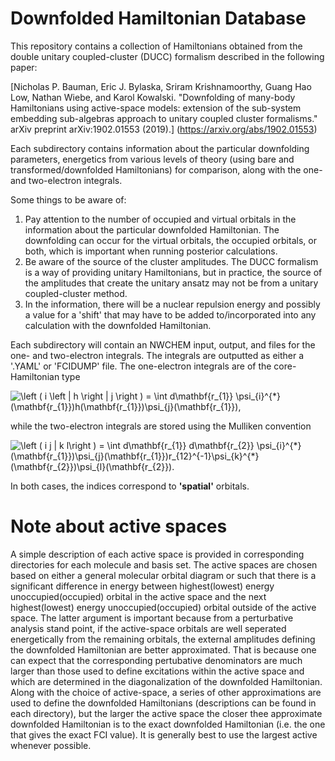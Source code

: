 # Downfolded Hamiltonian Database

This repository contains a collection of Hamiltonians obtained from the double 
unitary coupled-cluster (DUCC) formalism described in the following paper:

[Nicholas P. Bauman, Eric J. Bylaska, Sriram Krishnamoorthy, Guang Hao Low, 
Nathan Wiebe, and Karol Kowalski. "Downfolding of many-body Hamiltonians using 
active-space models: extension of the sub-system embedding sub-algebras approach 
to unitary coupled cluster formalisms." arXiv preprint arXiv:1902.01553 (2019).]
(https://arxiv.org/abs/1902.01553)

Each subdirectory contains information about the particular downfolding parameters,
energetics from various levels of theory (using bare and transformed/downfolded 
Hamiltonians) for comparison, along with the one- and two-electron integrals. 

Some things to be aware of:
  1. Pay attention to the number of occupied and virtual orbitals in the 
     information about the particular downfolded Hamiltonian. The downfolding can 
     occur for the virtual orbitals, the occupied orbitals, or both, which is 
     important when running posterior calculations.
  2. Be aware of the source of the cluster amplitudes. The DUCC formalism is
     a way of providing unitary Hamiltonians, but in practice, the source of the
     amplitudes that create the unitary ansatz may not be from a unitary 
     coupled-cluster method.
  3. In the information, there will be a nuclear repulsion energy and possibly a 
     value for a 'shift' that may have to be added to/incorporated into any 
     calculation with the downfolded Hamiltonian. 
     
Each subdirectory will contain an NWCHEM input, output, and files for the one- and 
two-electron integrals. The integrals are outputted as either a '.YAML' or 'FCIDUMP'
file. The one-electron integrals are of the core-Hamiltonian type

<img src="https://latex.codecogs.com/svg.latex?\left&space;(&space;i&space;\left&space;|&space;h&space;\right&space;|&space;j&space;\right&space;)&space;=&space;\int&space;d\mathbf{r_{1}}&space;\psi_{i}^{*}(\mathbf{r_{1}})h(\mathbf{r_{1}})\psi_{j}(\mathbf{r_{1}})," title="\left ( i \left | h \right | j \right ) = \int d\mathbf{r_{1}} \psi_{i}^{*}(\mathbf{r_{1}})h(\mathbf{r_{1}})\psi_{j}(\mathbf{r_{1}})," />

while the two-electron integrals are stored using the Mulliken convention

<img src="https://latex.codecogs.com/svg.latex?\left&space;(&space;i&space;j&space;|&space;k&space;l\right&space;)&space;=&space;\int&space;d\mathbf{r_{1}}&space;d\mathbf{r_{2}}&space;\psi_{i}^{*}(\mathbf{r_{1}})\psi_{j}(\mathbf{r_{1}})r_{12}^{-1}\psi_{k}^{*}(\mathbf{r_{2}})\psi_{l}(\mathbf{r_{2}})." title="\left ( i j | k l\right ) = \int d\mathbf{r_{1}} d\mathbf{r_{2}} \psi_{i}^{*}(\mathbf{r_{1}})\psi_{j}(\mathbf{r_{1}})r_{12}^{-1}\psi_{k}^{*}(\mathbf{r_{2}})\psi_{l}(\mathbf{r_{2}})." />

In both cases, the indices correspond to **'spatial'** orbitals. 

# Note about active spaces

A simple description of each active space is provided in corresponding directories 
for each molecule and basis set. The active spaces are chosen based on either a 
general molecular orbital diagram or such that there is a significant difference 
in energy between highest(lowest) energy unoccupied(occupied) orbital in the active 
space and the next highest(lowest) energy unoccupied(occupied) orbital outside of 
the active space. The latter argument is important because from a perturbative 
analysis stand point, if the active-space orbitals are well seperated energetically 
from the remaining orbitals, the external amplitudes defining the downfolded Hamiltonian
are better approximated. That is because one can expect that the corresponding pertubative 
denominators are much larger than those used to define excitations within the active space
and which are determined in the diagonalization of the downfolded Hamiltonian. Along with the
choice of active-space, a series of other approximations are used to define the downfolded 
Hamiltonians (descriptions can be found in each directory), but the larger the active space
the closer thee approximate downfolded Hamiltonian is to the exact downfolded Hamiltonian
(i.e. the one that gives the exact FCI value). It is generally best to use the largest active
whenever possible. 
